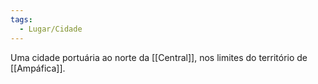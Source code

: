 ```yaml
---
tags:
  - Lugar/Cidade
---
```

Uma cidade portuária ao norte da [[Central]], nos limites do território de [[Ampáfica]].
